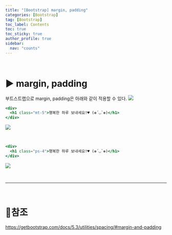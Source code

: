 ```yaml
---
title: "[Bootstrap] margin, padding"
categories: [Bootstrap]
tag: [Bootstrap]
toc_label: Contents
toc: true
toc_sticky: true
author_profile: true
sidebar:
  nav: "counts"
---
```


<br>

# ▶ margin, padding

부트스트랩으로 margin, padding은 아래와 같이 적용할 수 있다.
![](https://velog.velcdn.com/images/sieunpark/post/75c08bf0-9ba2-4288-b0ab-d2c3e4d73bbd/image.png)

```jsx
<div>
  <h1 class="mt-5">행복한 하루 보내세요!♥ (❁´◡`❁)</h1>
</div>
```

![](https://velog.velcdn.com/images/sieunpark/post/7d5ee8ed-086a-4f96-97f2-cec1a1f82c50/image.png)

<br>

```jsx
<div>
  <h1 class="ps-4">행복한 하루 보내세요!♥ (❁´◡`❁)</h1>
</div>
```

![](https://velog.velcdn.com/images/sieunpark/post/d2cf510b-f5c8-4724-9c9c-9ce357da4b8f/image.png)

<br>

---

<br>

# 📎참조

https://getbootstrap.com/docs/5.3/utilities/spacing/#margin-and-padding
